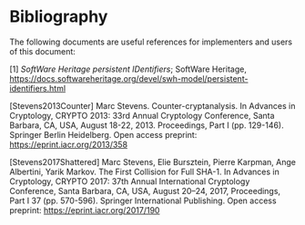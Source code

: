 # Bibliography

The following documents are useful references for implementers and users of this document:

[1] *SoftWare Heritage persistent IDentifiers*; SoftWare Heritage, <https://docs.softwareheritage.org/devel/swh-model/persistent-identifiers.html>

[Stevens2013Counter] Marc Stevens. Counter-cryptanalysis. In Advances in Cryptology, CRYPTO 2013: 33rd Annual Cryptology Conference, Santa Barbara, CA, USA, August 18-22, 2013. Proceedings, Part I (pp. 129-146). Springer Berlin Heidelberg. Open access preprint: <https://eprint.iacr.org/2013/358>

[Stevens2017Shattered] Marc Stevens, Elie Bursztein, Pierre Karpman, Ange Albertini, Yarik Markov. The First Collision for Full SHA-1. In Advances in Cryptology, CRYPTO 2017: 37th Annual International Cryptology Conference, Santa Barbara, CA, USA, August 20–24, 2017, Proceedings, Part I 37 (pp. 570-596). Springer International Publishing. Open access preprint: <https://eprint.iacr.org/2017/190>
